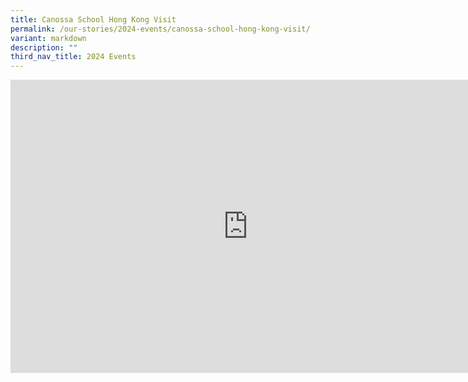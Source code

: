 ```yaml
---
title: Canossa School Hong Kong Visit
permalink: /our-stories/2024-events/canossa-school-hong-kong-visit/
variant: markdown
description: ""
third_nav_title: 2024 Events
---
```

<iframe allowfullscreen="true" height="469" width="760" frameborder="0" src="https://docs.google.com/presentation/d/e/2PACX-1vQFUNV34yFIaV7ZTqcci97Il7alhwGF_V43mhyCK64pQMci929lUPk_78UFRYkiiNSnGskqGZpWpa_h/embed?start=true&amp;loop=true&amp;delayms=3000"></iframe>
